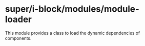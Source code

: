 # super/i-block/modules/module-loader

This module provides a class to load the dynamic dependencies of components.
